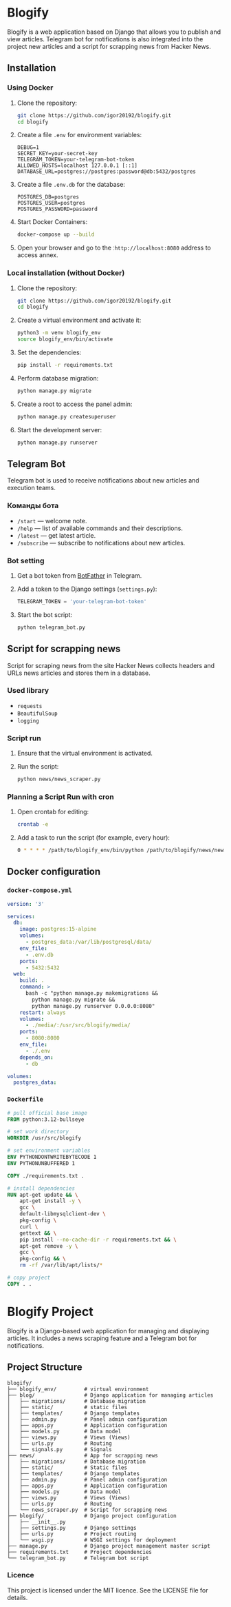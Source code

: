 # Blogify

Blogify is a web application based on Django that allows you to publish and 
view articles. Telegram bot for notifications is also integrated into the project
new articles and a script for scrapping news from Hacker News.

## Installation

### Using Docker

1. Clone the repository:

    ```sh
    git clone https://github.com/igor20192/blogify.git
    cd blogify
    ```

2. Create a file `.env` for environment variables:

    ```env
    DEBUG=1
    SECRET_KEY=your-secret-key
    TELEGRAM_TOKEN=your-telegram-bot-token
    ALLOWED_HOSTS=localhost 127.0.0.1 [::1]
    DATABASE_URL=postgres://postgres:password@db:5432/postgres
    ```

3. Create a file `.env.db` for the database:

    ```env
    POSTGRES_DB=postgres
    POSTGRES_USER=postgres
    POSTGRES_PASSWORD=password
    ```

4. Start Docker Containers:

    ```sh
    docker-compose up --build
    ```

5. Open your browser and go to the ː`http://localhost:8080` address to access 
   annex.

### Local installation (without Docker)

1. Clone the repository:

    ```sh
    git clone https://github.com/igor20192/blogify.git
    cd blogify
    ```

2. Create a virtual environment and activate it:

    ```sh
    python3 -m venv blogify_env
    source blogify_env/bin/activate
    ```

3. Set the dependencies:

    ```sh
    pip install -r requirements.txt
    ```

4. Perform database migration:

    ```sh
    python manage.py migrate
    ```

5. Create a root to access the panel admin:

    ```sh
    python manage.py createsuperuser
    ```

6. Start the development server:

    ```sh
    python manage.py runserver
    ```

## Telegram Bot

Telegram bot is used to receive notifications about new articles and execution 
teams. 

### Команды бота

- `/start` — welcome note.
- `/help` — list of available commands and their descriptions.
- `/latest` — get latest article.
- `/subscribe` — subscribe to notifications about new articles.

### Bot setting

1. Get a bot token from [BotFather](https://t.me/botfather) in Telegram.
2. Add a token to the Django settings (`settings.py`):

    ```python
    TELEGRAM_TOKEN = 'your-telegram-bot-token'
    ```

3. Start the bot script:

    ```sh
    python telegram_bot.py
    ```

## Script for scrapping news

Script for scraping news from the site Hacker News collects headers and URLs 
news articles and stores them in a database.

### Used library

- `requests`
- `BeautifulSoup`
- `logging`

### Script run

1. Ensure that the virtual environment is activated.
2. Run the script:

    ```sh
    python news/news_scraper.py
    ```

### Planning a Script Run with cron

1. Open crontab for editing:

    ```sh
    crontab -e
    ```

2. Add a task to run the script (for example, every hour):

    ```sh
    0 * * * * /path/to/blogify_env/bin/python /path/to/blogify/news/news_scraper.py
    ```

## Docker configuration

### `docker-compose.yml`

```yaml
version: '3'

services:
  db:
    image: postgres:15-alpine
    volumes:
      - postgres_data:/var/lib/postgresql/data/
    env_file:
      - .env.db
    ports:
      - 5432:5432
  web:
    build: .
    command: >
      bash -c "python manage.py makemigrations &&
        python manage.py migrate &&
        python manage.py runserver 0.0.0.0:8080"
    restart: always
    volumes:
      - ./media/:/usr/src/blogify/media/
    ports:
      - 8080:8080
    env_file:
      - ./.env
    depends_on:
      - db

volumes:
  postgres_data:
```
### `Dockerfile`
```Dockerfile
# pull official base image
FROM python:3.12-bullseye

# set work directory
WORKDIR /usr/src/blogify

# set environment variables
ENV PYTHONDONTWRITEBYTECODE 1
ENV PYTHONUNBUFFERED 1

COPY ./requirements.txt .

# install dependencies
RUN apt-get update && \
    apt-get install -y \
    gcc \
    default-libmysqlclient-dev \
    pkg-config \
    curl \
    gettext && \
    pip install --no-cache-dir -r requirements.txt && \
    apt-get remove -y \
    gcc \
    pkg-config && \
    rm -rf /var/lib/apt/lists/*

# copy project
COPY . .
```
# Blogify Project

Blogify is a Django-based web application for managing and displaying articles. It includes a news scraping feature and a Telegram bot for notifications.

## Project Structure

```plaintext
blogify/
├── blogify_env/         # virtual environment
├── blog/                # Django application for managing articles
│   ├── migrations/      # Database migration
│   ├── static/          # static files
│   ├── templates/       # Django templates
│   ├── admin.py         # Panel admin configuration
│   ├── apps.py          # Application configuration
│   ├── models.py        # Data model
│   ├── views.py         # Views (Views)
│   ├── urls.py          # Routing
│   └── signals.py       # Signals
├── news/                # App for scrapping news
│   ├── migrations/      # Database migration
│   ├── static/          # Static files
│   ├── templates/       # Django templates
│   ├── admin.py         # Panel admin configuration
│   ├── apps.py          # Application configuration
│   ├── models.py        # Data model
│   ├── views.py         # Views (Views)
│   ├── urls.py          # Routing
│   └── news_scraper.py  # Script for scrapping news
├── blogify/             # Django project configuration
│   ├── __init__.py
│   ├── settings.py      # Django settings
│   ├── urls.py          # Project routing
│   └── wsgi.py          # WSGI settings for deployment
├── manage.py            # Django project management master script
├── requirements.txt     # Project dependencies
└── telegram_bot.py      # Telegram bot script
```

### Licence

This project is licensed under the MIT licence. See the LICENSE file for details.
